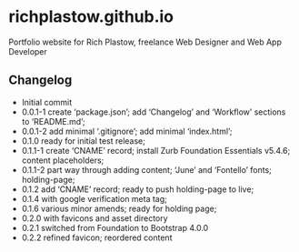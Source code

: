 richplastow.github.io
=====================

Portfolio website for Rich Plastow, freelance Web Designer and Web App Developer




Changelog
---------

+ Initial commit
+ 0.0.1-1     create ‘package.json’; add ‘Changelog’ and ‘Workflow’ sections to ‘README.md’;
+ 0.0.1-2     add minimal ‘.gitignore’; add minimal ‘index.html’;
+ 0.1.0       ready for initial test release;
+ 0.1.1-1     create ‘CNAME’ record; install Zurb Foundation Essentials v5.4.6; content placeholders;
+ 0.1.1-2     part way through adding content; ‘June’ and ‘Fontello’ fonts; holding-page;
+ 0.1.2       add ‘CNAME’ record; ready to push holding-page to live;
+ 0.1.4       with google verification meta tag;
+ 0.1.6       various minor amends; ready for holding page;
+ 0.2.0       with favicons and asset directory
+ 0.2.1       switched from Foundation to Bootstrap 4.0.0
+ 0.2.2       refined favicon; reordered content

